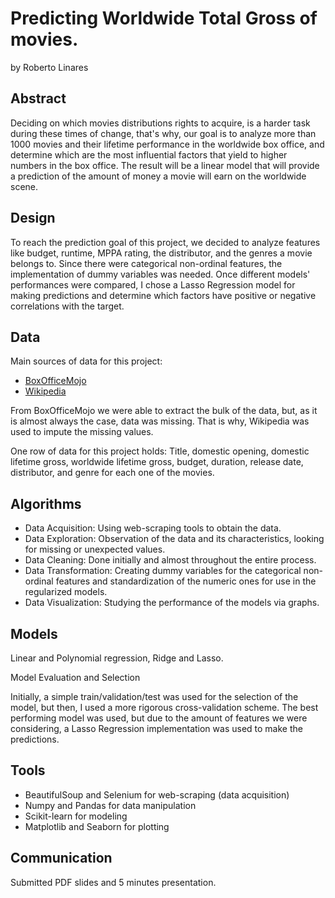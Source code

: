 # Predicting Worldwide Total Gross of movies. 
by Roberto Linares



## Abstract

Deciding on which movies distributions rights to acquire, is a harder task during these times of change, 
that's why, our goal is to analyze more than 1000 movies and their lifetime performance in the worldwide box office, and determine
which are the most influential factors that yield to higher numbers in the box office. The result will be a linear model that will
provide a prediction of the amount of money a movie will earn on the worldwide scene. 

## Design

To reach the prediction goal of this project, we decided to analyze features like budget, runtime, MPPA rating, the distributor, and the genres a movie belongs to.
Since there were categorical non-ordinal features, the implementation of dummy variables was needed. Once different models' performances were compared, 
I chose a Lasso Regression model for making predictions and determine which factors have positive or negative correlations with the target. 

## Data

Main sources of data for this project:
- [BoxOfficeMojo](http://boxofficemojo.com/)
- [Wikipedia](https://en.wikipedia.org/wiki/Main_Page)

From BoxOfficeMojo we were able to extract the bulk of the data, but, as it is almost always the case, data was missing. That is why, Wikipedia was used 
to impute the missing values. 

One row of data for this project holds: Title, domestic opening, domestic lifetime gross, worldwide lifetime gross, budget, duration, release date, 
distributor, and genre for each one of the movies. 

## Algorithms

* Data Acquisition: Using web-scraping tools to obtain the data. 
* Data Exploration: Observation of the data and its characteristics, looking for missing or unexpected values. 
* Data Cleaning: Done initially and almost throughout the entire process.
* Data Transformation: Creating dummy variables for the categorical non-ordinal features and standardization of the numeric ones for use in the regularized models.
* Data Visualization: Studying the performance of the models via graphs. 


## Models

Linear and Polynomial regression, Ridge and Lasso. 

Model Evaluation and Selection

Initially, a simple train/validation/test was used for the selection of the model, but then, I used a more rigorous cross-validation scheme. 
The best performing model was used, but due to the amount of features we were considering, a Lasso Regression implementation was used to make the predictions. 


## Tools

* BeautifulSoup and Selenium for web-scraping (data acquisition)
* Numpy and Pandas for data manipulation
* Scikit-learn for modeling
* Matplotlib and Seaborn for plotting

## Communication

Submitted PDF slides and 5 minutes presentation. 
